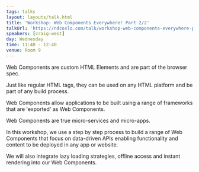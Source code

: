 ```yaml
---
tags: talks
layout: layouts/talk.html
title: 'Workshop: Web Components Everywhere! Part 2/2'
talkUrl: 'https://ndcoslo.com/talk/workshop-web-components-everywhere-part-2-2/'
speakers: [craig-west]
day: Wednesday
time: 11:40 - 12:40
venue: Room 9
---
```

Web Components are custom HTML Elements and are part of the browser spec.

Just like regular HTML tags, they can be used on any HTML platform and be part of any build process.

Web Components allow applications to be built using a range of frameworks that are 'exported' as Web Components.

Web Components are true micro-services and micro-apps.


In this workshop, we use a step by step process to build a range of Web Components that focus on data-driven APIs enabling functionality and content to be deployed in any app or website.

We will also integrate lazy loading strategies, offline access and instant rendering into our Web Components.
